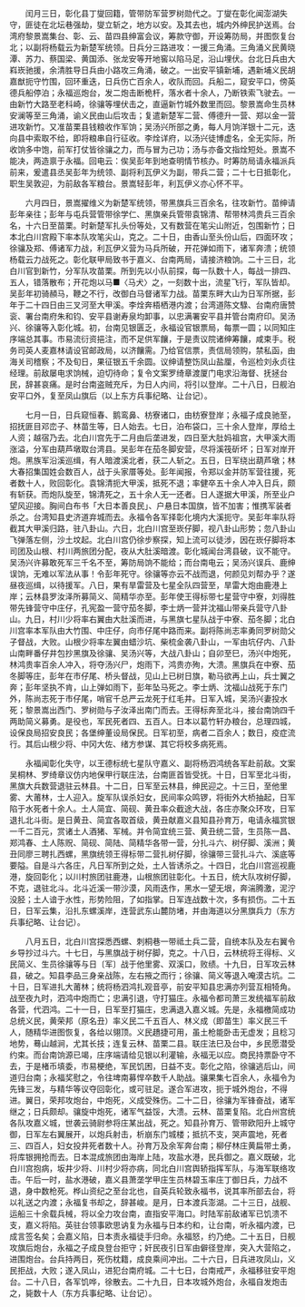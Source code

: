 <!-- { "loadSidebar": true } -->
　　闰月三日，彰化县丁燮回籍，管带防军营罗树勋代之。丁燮在彰化闻澎湖失守，匪徒在北坛巷强劫，燮立斩之，地方以安。及其去也，城内外绅民护送焉。台湾府黎景嵩集台、彰、云、苗四县绅富会议，筹款守御，开设筹防局，并图恢复台北；以副将杨载云为新楚军统领。日兵分三路进攻：一援三角涌。三角涌义民黄晓潭、苏力、蔡国梁、黄国添、张龙安等开地窖以陷马足，沿山埋伏。台北日兵由大嵙崁驰援，余清胜导日兵由小路攻三角涌，破之。一出安平镇新埔，遇新埔义民胡嘉猷扼守竹围，回环重迭，日兵伤亡百余人，收队而回。兵船二，窥安平口，傍英德兵船停泊；永福巡炮台，发二炮击断桅杆，落水者十余人，乃断铁索飞驶去。一由新竹大路至老科崎，徐骧等埋伏击之，直逼新竹城外数里而回。黎景嵩命生员林安澜等至三角涌，谕义民由山后攻击；复遣新楚军二营、傅德升一营、郑以金一营进攻新竹。又准苗栗县钱粮收作军饷；吴汤兴所部之勇，每人月饷洋银十二元，迭向县中索取不给，即将粮串自行征收。李烇详府，以汤兴徒博虚名，全无实际，所收饷多中饱，前军打仗皆徐骧之力，而与冒为己功；汤与亦备文指烇短处。景嵩不能决，两造禀于永福。回电云：俟吴彭年到地查明情节核办。时筹防局请永福派兵前来，爰遣县丞吴彭年为统领、副将利瓦伊义为副，带兵二营；二十七日抵彰化，职生吴敦迎，为前敌各军粮台。景嵩轻彭年，利瓦伊义亦心怀不平。

　　六月四日，景嵩擢维义为新楚军统领，带黑旗兵三百余名，往攻新竹。苗绅请彭年亲往；彭年与屯兵营管带徐学仁、黑旗亲兵管带袁锦清、帮带林鸿贵兵三百余名，十六日至苗栗。时新楚军扎头份等处，又有数营在笔尖山附近，包围新竹；日本北白川宫殿下率本队攻笔尖山，克之。二十日，由香山至头份山后，四面环攻；徐骧及郑、傅诸军力战，利瓦伊义营为马兵所破，开花弹如雨下，诸军奔溃；统领杨载云力战死之。彰化联甲局致书于嘉义、台南两局，请接济粮饷。二十三日，北白川官到新竹，分军队攻苗栗。所到先以小队前探，每一队数十人，每战一排四、五人，错落散布；开花炮以马■〈马犬〉之，一刻数十出，流星飞行，军队皆却。吴彭年初骑頳马，鞭之不行，改御白马督诸军力战。苗栗东畔大山为日军所据，彭年于二十四日由三叉河至大甲溪。李烇奔梧栖港内渡；台湾道陈文騄、台南府唐赞衮、署台南府朱和钧、安平县谢寿泉均卸事，以忠满署安平县并管台南府印。吴汤兴、徐骧等入彰化城。初，台南见银匮乏，永福设官银票局，每票一圆；以同知庄序端总其事。市易流衍资挹注，而不足供军饟，于是责议院诸绅筹饟，咸束手。税务司英人麦嘉林请设官邮政局，以济饟需。乃给官信票，责信局领购，禁私函，由海关司稽察；不及旬日，果征银五千余圆。议绅请整饬凤山盐厘，令巡检刘永贞往经理。前敌屡电求饷械，迫切待命；复令文案罗绮章渡厦门电求沿海督、抚拯台民，辞甚哀痛。是时台南盗贼充斥，为日人内间，将引以登岸。二十八日，日舰泊安平口外，复至凤山旗后（以上东方兵事纪略、让台记）。

　　七月一日，日兵窥恒春、鹅鸾鼻、枋寮诸口，由枋寮登岸；永福子成良驰至，招抚匪目邓峦子、林苗生等，日人始去。七日，泊布袋口，三十余人登岸，厚给土人资；越宿乃去。北白川宫先于二月由后垄进发，四日至大肚妈祖宫，大甲溪大雨涨溢，分军由葫芦墩取台湾县。吴彭年在茄冬脚安营，尽将溪筏斫坏；日军对岸开炮。黑族军沿溪巡缉，有人暗渡溪北者，获二人斩之。五日，日军绕出葫芦墩；林大春招集国姓会数百人，战于头家厝等处。彭年闻报，令郑以金并防军营往援，死者数十人，败回彰化。袁锦清扼大甲溪，抵死不退；率健卒五十余人冲入日兵，颇有斩获。而炮队旋至，锦清死之，五十余人无一还者。日人遂据大甲溪，所至业户望风迎接。胸间白布书「大日本善良民」、户悬日本国旗，皆不加害；惟携军装者杀之。台湾知县史济道弃城而去。永福令各军择彰化境内大溪扼守。吴彭年率队将截其大甲溪归路，驻八卦山。六日，北白川宫至崁仔脚，视八卦山形势；忽八卦山飞弹落左侧，沙土坟起。北白川宫仍徐步察探，知上流可以徒涉，因在崁仔脚将本司团及山根、村川两旅团分配，夜从大肚溪暗渡。彰化城闻台湾县破，议不能守。吴汤兴许募敢死军三千名不至，筹防局饷不能给；而台南电云；吴汤兴误兵、鹿绅误饷，无难以军法从事！令彭年死守。徐骧等亦云不战而退，何颜见刘帮办乎？遂昼夜巡缉，以待援军。八日，果有旱雷营及七星全队四营至，旱雷大炮由鹿港上岸；云林县罗汝泽所募简义、简精华亦至。彭年使王得标带七星营守中寮，刘得胜带先锋营守中庄仔，孔宪盈一营守茄冬脚，李士炳一营并沈福山带亲兵营守八卦山。九日，村川少将率右翼由大肚溪而进，与黑旗七星队战于中寮、茄冬脚；北白川宫率本军队由大竹围、中庄仔，向市仔尾中路而来。副将陈尚志率勇同罗树勋父子督战，大败。山根少将率左翼由蜡沙坑、柴梳金袭八卦山，一军由坑仔内、八卦山南畔番仔井包抄黑旗及徐骧、吴汤兴等，大战八卦山；自卯至巳，汤兴中炮死，林鸿贵率百余人冲入，将夺汤兴尸，炮雨下，鸿贵亦殉，大溃。黑旗兵在中寮、茄冬脚等庄，彭年在市仔尾、桥头督战，见山上已树日旗，勒马欲再上山，兵士翼之奔；彭年坚执不肯，山上弹如雨下，彭年坠马死之。李士炳、沈福山战死于东门外，陈尚志死于市仔尾，哨官千总严云龙死于红毛井。日军入城，吴汤兴妻投水死；黎景嵩出西门、罗树勋与子汝泽出南门而去。王得标奔至北斗，接台南饷四千两助简义募勇。是役也，军民死者四、五百人。日本以葛竹轩办粮台，总理四城，设保良局招安良民；各堡绅董设局保民。日军初至，病者二百余人；数日，疫症流行。其后山根少将、中冈大佐、绪方参谋、其它将校多病死焉。

　　永福闻彰化失守，以王德标统七星队守嘉义、副将杨泗鸿统各军赴前敌。文案吴桐林、罗绮章议仿内地保甲行联庄法，台南匪首皆受抚。十日，日军至北斗街，黑旗大兵数营退驻云林县。十二日，日军至云林县，绅民迎之。十三日，至他里雾、大莆林，士人迎入。旋军队误杀妇女，民间率众鸣锣，将街外大桥抽起，日军陷于水死者十余人。土人简宜、简砚、黄丑率众截途大战，各庄亦聚众环攻，日军退扎北斗街。是日黄丑、简宜各取首级，黄丑献嘉义县知县孙育万，电请永福赏银一千二百元，赏诸土人酒猪、军械。并令简宜统三营、黄丑统二营，生员陈一昌、郑鸿春、土人陈贶、简砚、简陆、简精华各带一营，分扎斗六、树仔脚、溪洲；黄丑同廖三聘扎西螺，黑旗统领王得标带二营扎树仔脚，徐骧带三营扎斗六、溪底等要隘。自是斗六各庄，凡日军所到之处，土人皆诱杀之。十四日，北白川宫巡视鹿港，旋回彰化；以川村旅团驻鹿港，山根旅团驻彰化。十五日，统大队攻树仔脚，不克，退驻北斗。北斗近溪一带沙漠，风雨迭作，黑水一望无垠，奔湍腾激，泥泞没胫；土人谙于水性，形势险阻，了如指掌。日军连战数十次，多有损伤。二十五日，日军云集，沿扎东螺溪岸，连营武东山麓防堵，并由海道以分黑旗兵力（东方兵事纪略、让台记）。

　　八月五日，北白川宫探悉西螺、刺桐巷一带祗土兵二营，自统本队及左右翼令乡导抄过斗六。十七日，与黑旗战于树仔脚，克之。十八日，云林统将王得标、义民简义、生员徐骧等与日〔军〕战于他里雾、双溪口，败绩。十九日，日军攻云林县，破之。知县李品三身亲战陈，左右掖之而行；徐骧、简义等退入唵漠古坑。二十日，日军进扎大莆林；统将杨泗鸿扎观音亭，前安平知县忠满亦列营互相犄角。战至夜九时，泗鸿中炮而亡；忠满引退，守打猫庄。永福令都司萧三发统福军前敌各营，代泗鸿。二十一日，日军至打猫庄，忠满退入嘉义城。先是，永福檄简成功总统义民，黄荣邦（原名丑）率义民二千五百人、林义成（即苗生）率义民三千人，随精华进图恢复，各给以翎顶。义民趫捷可用，虽土枪能卧击无虚发；且稔习地势，蓦山越涧，尤其长技；连复云林、苗栗二县。联庄法巳及台中，乡民愿潜受约束。而台南饷源已竭，庄序端请给见银以利灌输，永福无以应。商民持票卧守不去，于是楮币填委，市易梗绝，军民饥困，日益不支。彰化之陷，徐骧逃后山，间道归台南；永福奖慰之，令往埤南募悍卒数千人助战。骧果集七百余人，永福令为先锋三发，与精华等议夺回彰化，或可驻足。遂合军进攻，扼于城外炮台，不得进。翼日，荣邦攻炮台，中炮死，义成受殊伤。二十二日，徐骧为军锋奋战，诸军继之；日兵颇却。骧旋中炮死，诸军气益馁，大溃。云林、苗栗复陷。北白州宫统各队攻嘉义城，世袭云骑尉参将庄某出战，死之。知县孙育万、管带欧阳升上城守御，日军左右翼展开，以炮兵射击，析崩东门城楼；抵抗不支，哭声震地，死者三、四百人，妇女投井死者数十人。孙育万及余军奔台南；柳仔林庄黄扁带土勇，将库银拥抢而去。日本混成旅团由海岸上陆，攻盐水港，民兵御之。嘉义既破，北白川宫抱病，坂井少将、川村少将亦病，同北白川宫舆轿指挥军队，与海军联络攻击。午后一时，盐水港破，嘉义县萧垄学甲庄生员林碧玉率庄丁御日兵，力战不退，身中数枪死。桦山资纪之至台北也，自英兵轮致永福书，说其率所部去台，将以礼送之内渡；永福复书却之，辞甚峻。是月，日本渡兵澎湖。二十三日，战舰、运船三十余载兵械，将以全力攻台南，直指安平海口。时陆军前敌诸军已饥溃不支，嘉义将陷。英驻台领事欧思讷复为永福与日本约和，让台南，听永福内渡，已成言签名矣；会嘉义陷，日本责永福徒手归命。永福怒，约乃绝。二十五日，日舰攻旗后炮台，永福之子成良登台拒守；奸民夜引日军由僻径登岸，突入大营陷之，进围炮台。台兵持两日，死伤枕籍，成良乘间冲出。二十六日，日兵进攻凤山，义民拒战，大败；遂入凤山，进犯台南府城。二十七日，台南戒严，永福移驻安平炮台。二十八日，各军饥哗，徐散去。二十九日，日本攻城外炮台，永福自发炮击之，毙数十人（东方兵事纪略、让台记）。

